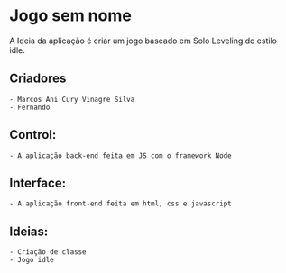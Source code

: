 # Jogo sem nome
A Ideia da aplicação é criar um jogo baseado em Solo Leveling do estilo idle.
## Criadores
    - Marcos Ani Cury Vinagre Silva
    - Fernando

## Control:
    - A aplicação back-end feita em JS com o framework Node
## Interface:
    - A aplicação front-end feita em html, css e javascript

## Ideias:
    - Criação de classe
    - Jogo idle